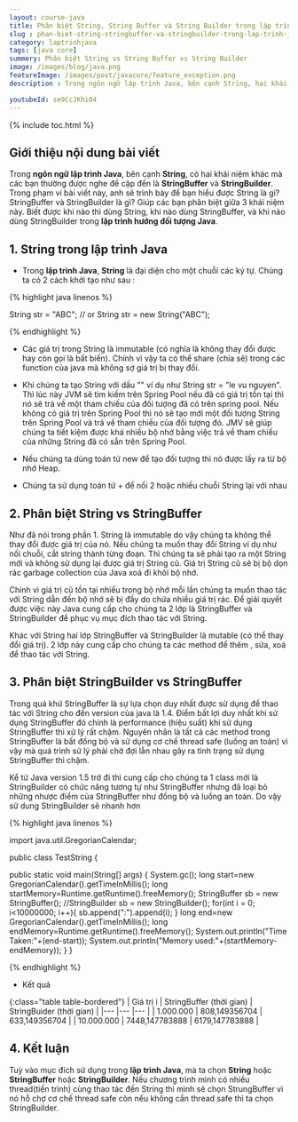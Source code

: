```yaml
---
layout: course-java
title: Phân biệt String, String Buffer và String Builder trong lập trình Java
slug : phan-biet-string-stringbuffer-va-stringbuilder-trong-lap-trinh-java
category: laptrinhjava
tags: [java core]
summery: Phân biệt String vs String Buffer vs String Builder
image: /images/blog/java.png
featureImage: /images/post/javacore/feature_exception.png
description : Trong ngôn ngữ lập trình Java, bên cạnh String, hai khái niệm khác thường được đề cập đến là StringBuffer và StringBuilder. Bài viết này sẽ trình bày để bạn hiểu được String là gì? StringBuffer và StringBuilder là gì? Sự khác nhau giữa 3 khái niệm này. Biết được khi nào thì dùng String, khi nào dùng StringBuffer, và khi nào dùng StringBuilder trong lập trình hướng đối tượng Java.

youtubeId: se9CcJKhi04
---
```


{% include toc.html %}

## **Giới thiệu nội dung bài viết**

Trong <b>ngôn ngữ lập trình Java</b>, bên cạnh <b>String</b>, có hai khái niệm khác mà các bạn thường được nghe đề cập đến là <b>StringBuffer</b> và <b>StringBuilder</b>. Trong phạm vi bài viết này, anh sẽ trình bày để bạn hiểu được String là gì? StringBuffer và StringBuilder là gì? Giúp các bạn phân biệt giữa 3 khái niệm này. Biết được khi nào thì dùng String, khi nào dùng StringBuffer, và khi nào dùng StringBuilder trong <b>lập trình hướng đối tượng Java</b>.


## **1. String trong lập trình Java**

- Trong <b>lập trình Java</b>, <b>String</b> là đại diện cho một chuỗi các ký tự. Chúng ta có 2 cách khởi tạo như sau :

{% highlight java linenos %}

String str = "ABC";
// or 
String str = new String("ABC");

{% endhighlight %}

- Các giá trị trong String là immutable (có nghĩa là không thay đổi được hay còn gọi là bất biến). Chính vì vậy ta có thể share (chia sẽ) trong các function của java mà không sợ giá trị bị thay đổi.

- Khi chúng ta tạo String với dấu "" ví dụ như String str = "le vu nguyen". Thì lúc này JVM sẽ tìm kiếm trên Spring Pool nếu đã có giá trị tồn tại thì nó sẽ trả về một tham chiếu của đối tượng đã có trên spring pool. Nếu không có giá trị trên Spring Pool thì nó sẽ tạo mới một đối tượng String trên Spring Pool và trả về tham chiếu của đối tượng đó. JMV sẽ giúp chúng ta tiết kiệm được khá nhiều bộ nhớ bằng việc trả về tham chiếu của những String đã có sẳn trên Spring Pool.

- Nếu chúng ta dùng toán tử new để tạo đối tượng thì nó được lấy ra từ bộ nhớ Heap.

- Chúng ta sử dụng toán tử + để nối 2 hoặc nhiều chuỗi String lại với nhau  

## **2. Phân biệt String vs StringBuffer**

Như đã nói trong phần 1. String là immutable do vậy chúng ta không thể thay đổi được giá trị của nó. Nếu chúng ta muốn thay đổi String ví dụ như nối chuỗi, cắt string thành từng đoạn. Thì chúng ta sẽ phải tạo ra một String mới và không sử dụng lại được giá trị String cũ. Giá trị String cũ sẽ bị bộ dọn rác garbage collection của Java xoá đi khỏi bộ nhớ.

Chính vì giá trị cũ tồn tại nhiều trong bộ nhớ mỗi lần chúng ta muốn thao tác với String dẫn đến bộ nhớ sẽ bị đầy do chứa nhiều giá trị rác. Để giải quyết được việc này Java cung cấp cho chúng ta 2 lớp là StringBuffer và StringBuilder để phục vụ mục đích thao tác với String. 

Khác với String hai lớp StringBuffer và StringBuilder là mutable (có thể thay đổi giá trị). 2 lớp này cung cấp cho chúng ta các method để thêm , sửa, xoá để thao tác với String.

## **3. Phân biệt StringBuilder vs StringBuffer**

Trong quá khứ StringBuffer là sự lựa chọn duy nhất được sử dụng để thao tác với String cho đến version của java là 1.4. Điểm bất lợi duy nhất khi sử dụng StringBuffer đó chính là performance (hiệu suất) khi sử dụng StringBuffer thì xử lý rất chậm. Nguyên nhân là tất cả các method trong StringBuffer là bất đồng bộ và sử dụng cơ chế thread safe (luồng an toàn) vì vậy mà quá trình sử lý phải chờ đợi lẫn nhau gây ra tình trạng sử dụng StringBuffer thì chậm.

Kể từ Java version 1.5 trở đi thì cung cấp cho chúng ta 1 class mới là StringBuilder có chức năng tương tự như StringBuffer nhưng đã loại bỏ những nhược điểm của StringBuffer như đồng bộ và luồng an toàn. Do vậy sử dung StringBuilder sẽ nhanh hơn 


{% highlight java linenos %}

import java.util.GregorianCalendar;

public class TestString {

  public static void main(String[] args) {
    System.gc();
    long start=new GregorianCalendar().getTimeInMillis();
    long startMemory=Runtime.getRuntime().freeMemory();
    StringBuffer sb = new StringBuffer();
    //StringBuilder sb = new StringBuilder();
    for(int i = 0; i<10000000; i++){
      sb.append(":").append(i);
    }
    long end=new GregorianCalendar().getTimeInMillis();
    long endMemory=Runtime.getRuntime().freeMemory();
    System.out.println("Time Taken:"+(end-start));
    System.out.println("Memory used:"+(startMemory-endMemory));
  }
}

{% endhighlight %}

- Kết quả

{:class="table table-bordered"}
|  Giá trị i           |  StringBuffer (thời gian)      |   StringBuider (thời gian)     |
|---                   |---                             |---                              |
| 1.000.000            | 808,149356704                  |  633,149356704                  |
| 10.000.000           | 7448,147783888                 |  6179,147783888                 |


## **4. Kết luận**

Tuỳ vào mục đích sử dụng trong <b>lập trình Java</b>, mà ta chọn <b>String</b> hoặc <b>StringBuffer</b> hoặc <b>StringBuilder</b>. Nếu chương trình mình có nhiều thread(tiến trình) cùng thao tác đến String thì mình sẽ chọn StrungBuffer vì nó hỗ chợ cơ chế thread safe còn nếu không cần thread safe thì ta chọn StringBuilder.









